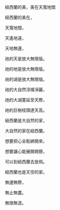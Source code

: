 紐西蘭的美，美在天寬地闊

紐西蘭的美在，

天寬地闊，

天遙地遠，

天地無邊，


祂的天是放大無限版。

祂的地是放大無限版。

祂的湖是放大無限版。

祂的大自然淳樸淨麗，

祂的大湖蔓延至天際，

祂的巨樹枝頭達天高。

紐西蘭是大自然的家，

大自然的家在紐西蘭。

想要把心全鬆綁開來，

想要讓心能展開翅膀，

可以到紐西蘭去放飛。

紐西蘭也是天空的家。

無邊無際，

無止無盡。

無限無涯。
